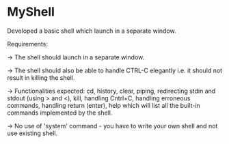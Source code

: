 # MyShell
Developed a basic shell which launch in a separate window. 

Requirements:

-> The shell should launch in a separate window.

-> The shell should also be able to handle CTRL-C elegantly i.e. it should not result in killing the shell.

-> Functionalities expected: cd, history, clear, piping, redirecting stdin and stdout (using > and <), kill, handling Cntrl+C, handling erroneous commands, handling return (enter), help which will list all the built-in commands implemented by the shell.

-> No use of 'system' command - you have to write your own shell and not use existing shell.
